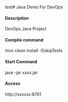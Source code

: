 test# Java Demo For DevOps 

#### Description
DevOps Java Project

#### Compile command
mvn clean install -DskipTests

#### Start Command
java -jar xxxx.jar

#### Access
http://xxxxxx:8761

